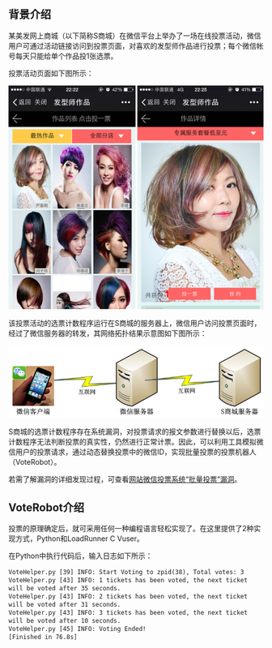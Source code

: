 ## 背景介绍

某美发网上商城（以下简称S商城）在微信平台上举办了一场在线投票活动，微信用户可通过活动链接访问到投票页面，对喜欢的发型师作品进行投票；每个微信帐号每天只能给单个作品投1张选票。

投票活动页面如下图所示：

![](images/voteRobot_01.png)

该投票活动的选票计数程序运行在S商城的服务器上，微信用户访问投票页面时，经过了微信服务器的转发，其网络拓扑结果示意图如下图所示：

![](images/voteRobot_02.png)

S商城的选票计数程序存在系统漏洞，对投票请求的报文参数进行替换以后，选票计数程序无法判断投票的真实性，仍然进行正常计票。因此，可以利用工具模拟微信用户的投票请求，通过动态替换投票中的微信ID，实现批量投票的投票机器人（VoteRobot）。

若需了解漏洞的详细发现过程，可查看[网站微信投票系统“批量投票”漏洞](http://52test.org/posts/voting-system-flaw-on-wechat.html)。

## VoteRobot介绍

投票的原理确定后，就可采用任何一种编程语言轻松实现了。在这里提供了2种实现方式，Python和LoadRunner C Vuser。

在Python中执行代码后，输入日志如下所示：

```
VoteHelper.py [39] INFO: Start Voting to zpid(38), Total votes: 3
VoteHelper.py [43] INFO: 1 tickets has been voted, the next ticket will be voted after 35 seconds.
VoteHelper.py [43] INFO: 2 tickets has been voted, the next ticket will be voted after 31 seconds.
VoteHelper.py [43] INFO: 3 tickets has been voted, the next ticket will be voted after 10 seconds.
VoteHelper.py [45] INFO: Voting Ended!
[Finished in 76.8s]
```